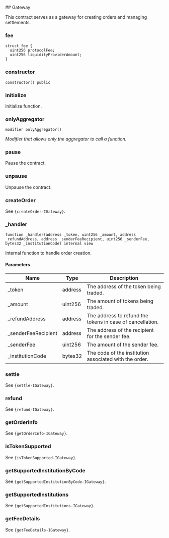 ﻿﻿## Gateway

This contract serves as a gateway for creating orders and managing settlements.


### fee

```solidity
struct fee {
  uint256 protocolFee;
  uint256 liquidityProviderAmount;
}
```
### constructor

```solidity
constructor() public
```







### initialize

<BonadocsWidget widgetConfigUri="ipfs://bafkreigu3fc74fxtt5slxaow52iuoe3iqnrkjoxnrx2fgoprwhu7c74p2m" contract="Gateway" functionKey="0x8129fc1c" />



Initialize function.



### onlyAggregator

```solidity
modifier onlyAggregator()
```

_Modifier that allows only the aggregator to call a function._

### pause

<BonadocsWidget widgetConfigUri="ipfs://bafkreigu3fc74fxtt5slxaow52iuoe3iqnrkjoxnrx2fgoprwhu7c74p2m" contract="Gateway" functionKey="0x8456cb59" />



Pause the contract.



### unpause

<BonadocsWidget widgetConfigUri="ipfs://bafkreigu3fc74fxtt5slxaow52iuoe3iqnrkjoxnrx2fgoprwhu7c74p2m" contract="Gateway" functionKey="0x3f4ba83a" />



Unpause the contract.



### createOrder

<BonadocsWidget widgetConfigUri="ipfs://bafkreigu3fc74fxtt5slxaow52iuoe3iqnrkjoxnrx2fgoprwhu7c74p2m" contract="Gateway" functionKey="0xd12ff20a" />



See `{createOrder-IGateway}`.



### _handler

```solidity
function _handler(address _token, uint256 _amount, address _refundAddress, address _senderFeeRecipient, uint256 _senderFee, bytes32 _institutionCode) internal view
```



Internal function to handle order creation.

#### Parameters

| Name | Type | Description |
| ---- | ---- | ----------- |
| _token | address | The address of the token being traded. |
| _amount | uint256 | The amount of tokens being traded. |
| _refundAddress | address | The address to refund the tokens in case of cancellation. |
| _senderFeeRecipient | address | The address of the recipient for the sender fee. |
| _senderFee | uint256 | The amount of the sender fee. |
| _institutionCode | bytes32 | The code of the institution associated with the order. |


### settle

<BonadocsWidget widgetConfigUri="ipfs://bafkreigu3fc74fxtt5slxaow52iuoe3iqnrkjoxnrx2fgoprwhu7c74p2m" contract="Gateway" functionKey="0xf22ee704" />



See `{settle-IGateway}`.



### refund

<BonadocsWidget widgetConfigUri="ipfs://bafkreigu3fc74fxtt5slxaow52iuoe3iqnrkjoxnrx2fgoprwhu7c74p2m" contract="Gateway" functionKey="0x71eedb88" />



See `{refund-IGateway}`.



### getOrderInfo

<BonadocsWidget widgetConfigUri="ipfs://bafkreigu3fc74fxtt5slxaow52iuoe3iqnrkjoxnrx2fgoprwhu7c74p2m" contract="Gateway" functionKey="0x768c6ec0" />



See `{getOrderInfo-IGateway}`.



### isTokenSupported

<BonadocsWidget widgetConfigUri="ipfs://bafkreigu3fc74fxtt5slxaow52iuoe3iqnrkjoxnrx2fgoprwhu7c74p2m" contract="Gateway" functionKey="0x75151b63" />



See `{isTokenSupported-IGateway}`.



### getSupportedInstitutionByCode

<BonadocsWidget widgetConfigUri="ipfs://bafkreigu3fc74fxtt5slxaow52iuoe3iqnrkjoxnrx2fgoprwhu7c74p2m" contract="Gateway" functionKey="0xc2280103" />



See `{getSupportedInstitutionByCode-IGateway}`.



### getSupportedInstitutions

<BonadocsWidget widgetConfigUri="ipfs://bafkreigu3fc74fxtt5slxaow52iuoe3iqnrkjoxnrx2fgoprwhu7c74p2m" contract="Gateway" functionKey="0x02621338" />



See `{getSupportedInstitutions-IGateway}`.



### getFeeDetails

<BonadocsWidget widgetConfigUri="ipfs://bafkreigu3fc74fxtt5slxaow52iuoe3iqnrkjoxnrx2fgoprwhu7c74p2m" contract="Gateway" functionKey="0xb810c636" />



See `{getFeeDetails-IGateway}`.



